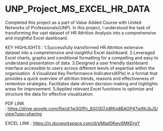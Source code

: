 # UNP_Project_MS_EXCEL_HR_DATA

Completed this project as a part of Value Added Course with United Networks of Professionals(UNP). In this project, I understood the task of transforming the vast dataset of HR Attrition Analysis into a comprehensive and insightful Excel dashboard.


KEY HIGHLIGHTS :
1.Successfully transformed HR Attrition extensive dataset into a comprehensive and insightful Excel dashboard.
2.Leveraged Excel charts, graphs and conditional formatting for a compelling and easy to understand presentation of data.
3.Designed a user friendly dashboard interface accessible to users acroos different leevls of expertise within the organisation.
4.Visualized Key Performance Indicators(KPIs) in a format that provides a quick overview of attrition trends, reasons and effectiveness of rentention strategies. Facilitates date-driven decision-making and highlights areas for improvement.
5.Applied relevant Excel functions to optimize and structure the data for effective visualization.

PDF LINK : https://drive.google.com/file/d/1w3GfPc_6GOSI7JdRKp8BAOP47w9XJbJS/view?usp=sharing

EXCEL LINK : https://in.docworkspace.com/d/sIMad0Kwv6MKErgY
